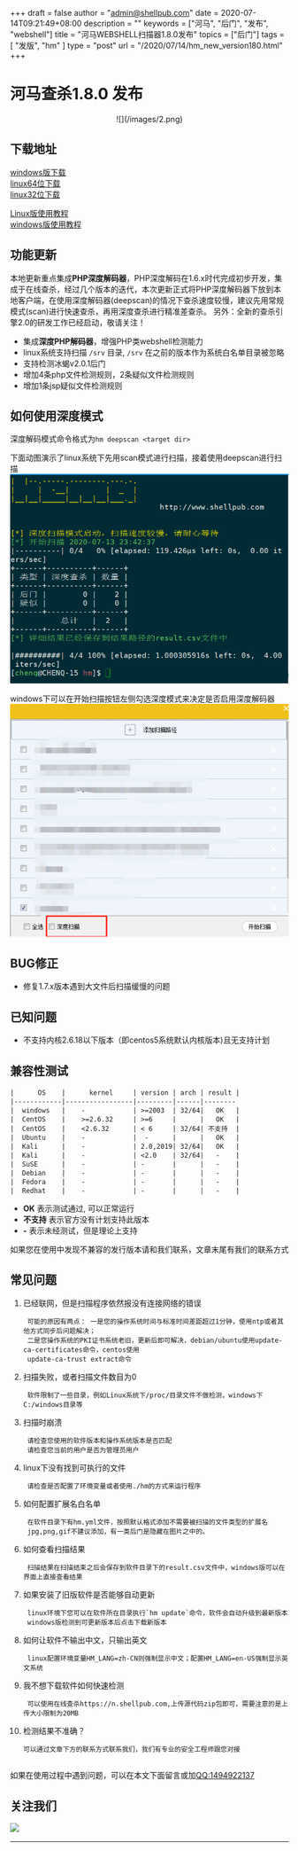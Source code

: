 +++
draft = false
author = "admin@shellpub.com"
date = 2020-07-14T09:21:49+08:00
description = ""
keywords = ["河马", "后门", "发布", "webshell"]
title = "河马WEBSHELL扫描器1.8.0发布"
topics = ["后门"]
tags = [ "发版", "hm" ]
type = "post"
url = "/2020/07/14/hm_new_version180.html"
+++


# 河马查杀1.8.0 发布
<center>
![](/images/2.png)
</center>

## 下载地址

[windows版下载](http://dl.shellpub.com/hm-ui/latest/HmSetup.zip?version=1.8.0)  
[linux64位下载](http://dl.shellpub.com/hm/latest/hm-linux-amd64.tgz?version=1.8.0)  
[linux32位下载](http://dl.shellpub.com/hm/latest/hm-linux-386.tgz?version=1.8.0)
  
[Linux版使用教程](http://www.shellpub.com/doc/hm_linux_usage.html)  
[windows版使用教程](http://blog.shellpub.com/2017/08/09/%E6%B2%B3%E9%A9%ACwebshell%E6%89%AB%E6%8F%8F%E5%99%A8v1_2.html)

## 功能更新

  本地更新重点集成**PHP深度解码器**，PHP深度解码在1.6.x时代完成初步开发，集成于在线查杀，经过几个版本的迭代，本次更新正式将PHP深度解码器下放到本地客户端，在使用深度解码器(deepscan)的情况下查杀速度较慢，建议先用常规模式(scan)进行快速查杀，再用深度查杀进行精准差查杀。
  另外：全新的查杀引擎2.0的研发工作已经启动，敬请关注！

* 集成**深度PHP解码器**，增强PHP类webshell检测能力
* linux系统支持扫描 `/srv` 目录, `/srv` 在之前的版本作为系统白名单目录被忽略
* 支持检测冰蝎v2.0.1后门
* 增加4条php文件检测规则，2条疑似文件检测规则
* 增加1条jsp疑似文件检测规则

## 如何使用深度模式

  深度解码模式命令格式为`hm deepscan <target dir>`

  下面动图演示了linux系统下先用scan模式进行扫描，接着使用deepscan进行扫描
  ![](/images/scan_vs_deepscan.gif)

	
  windows下可以在开始扫描按钮左侧勾选深度模式来决定是否启用深度解码器
  ![](/images/windows_deepscan.png)


## BUG修正

* 修复1.7.x版本遇到大文件后扫描缓慢的问题

## 已知问题

* 不支持内核2.6.18以下版本（即centos5系统默认内核版本)且无支持计划

## 兼容性测试


	|      OS    |      kernel     | version | arch | result |
	|------------|-----------------|---------|------|--------
	|  windows   |    -            | >=2003  | 32/64|   OK   |
	|  CentOS    |    >=2.6.32     | >=6     |      |   OK   |
	|  CentOS    |    <2.6.32      | < 6     | 32/64| 不支持  |
	|  Ubuntu    |    -            |  -      |      |   OK   |
	|  Kali      |    -            | 2.0,2019| 32/64|   OK   |
	|  Kali      |    -            | <2.0    | 32/64|   -    |
	|  SuSE      |    -            | -       |      |   -    |
	|  Debian    |    -            | -       |      |   -    |
	|  Fedora    |    -            | -       |      |   -    |
	|  Redhat    |    -            | -       |      |   -    |


- **OK** 表示测试通过, 可以正常运行
- **不支持** 表示官方没有计划支持此版本
- **-** 表示未经测试，但是理论上支持

如果您在使用中发现不兼容的发行版本请和我们联系，文章末尾有我们的联系方式


## 常见问题

1. 已经联网，但是扫描程序依然报没有连接网络的错误

		可能的原因有两点： 一是您的操作系统时间与标准时间差距超过1分钟，使用ntp或者其他方式同步后问题解决； 
		二是您操作系统的PKI证书系统老旧，更新后即可解决，debian/ubuntu使用update-ca-certificates命令，centos使用
		update-ca-trust extract命令

2. 扫描失败，或者扫描文件数目为0

		软件限制了一些目录，例如Linux系统下/proc/目录文件不做检测，windows下C:/windows目录等

3. 扫描时崩溃

		请检查您使用的软件版本和操作系统版本是否匹配
		请检查您当前的用户是否为管理员用户

4. linux下没有找到可执行的文件

		请检查是否配置了环境变量或者使用./hm的方式来运行程序

5. 如何配置扩展名白名单

		在软件目录下有hm.yml文件，按照默认格式添加不需要被扫描的文件类型的扩展名
		jpg,png,gif不建议添加，有一类后门是隐藏在图片之中的。

6. 如何查看扫描结果

		扫描结果在扫描结束之后会保存到软件目录下的result.csv文件中，windows版可以在界面上直接查看结果

7. 如果安装了旧版软件是否能够自动更新

		linux环境下您可以在软件所在目录执行`hm update`命令，软件会自动升级到最新版本
		windows版检测到可更新版本后点击下载新版本

8. 如何让软件不输出中文，只输出英文

		linux配置环境变量HM_LANG=zh-CN则强制显示中文；配置HM_LANG=en-US强制显示英文系统

9. 我不想下载软件如何快速检测

		可以使用在线查杀https://n.shellpub.com,上传源代码zip包即可，需要注意的是上传大小限制为20MB

10. 检测结果不准确？

		可以通过文章下方的联系方式联系我们，我们有专业的安全工程师跟您对接
	
## 

如果在使用过程中遇到问题，可以在本文下面留言或加<a href="tencent://message/?uin=1494922137&amp;Site=&amp;Menu=yes">QQ:1494922137</a>

## 关注我们

![](http://open.weixin.qq.com/qr/code?username=gh_d110440c4890)
****